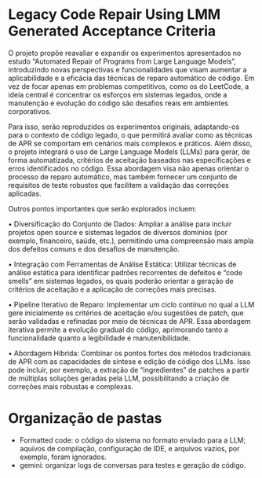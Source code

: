 # Legacy Code Repair Using LMM Generated Acceptance Criteria

O projeto propõe reavaliar e expandir os experimentos apresentados no estudo “Automated Repair of Programs from Large Language Models”, introduzindo novas perspectivas e funcionalidades que visam aumentar a aplicabilidade e a eficácia das técnicas de reparo automático de código. Em vez de focar apenas em problemas competitivos, como os do LeetCode, a ideia central é concentrar os esforços em sistemas legados, onde a manutenção e evolução do código são desafios reais em ambientes corporativos.

Para isso, serão reproduzidos os experimentos originais, adaptando-os para o contexto de código legado, o que permitirá avaliar como as técnicas de APR se comportam em cenários mais complexos e práticos. Além disso, o projeto integrará o uso de Large Language Models (LLMs) para gerar, de forma automatizada, critérios de aceitação baseados nas especificações e erros identificados no código. Essa abordagem visa não apenas orientar o processo de reparo automático, mas também fornecer um conjunto de requisitos de teste robustos que facilitem a validação das correções aplicadas.

Outros pontos importantes que serão explorados incluem:

• Diversificação do Conjunto de Dados:
Ampliar a análise para incluir projetos open source e sistemas legados de diversos domínios (por exemplo, financeiro, saúde, etc.), permitindo uma compreensão mais ampla dos defeitos comuns e dos desafios de manutenção.

• Integração com Ferramentas de Análise Estática:
Utilizar técnicas de análise estática para identificar padrões recorrentes de defeitos e “code smells” em sistemas legados, os quais poderão orientar a geração de critérios de aceitação e a aplicação de correções mais precisas.

• Pipeline Iterativo de Reparo:
Implementar um ciclo contínuo no qual a LLM gere inicialmente os critérios de aceitação e/ou sugestões de patch, que serão validadas e refinadas por meio de técnicas de APR. Essa abordagem iterativa permite a evolução gradual do código, aprimorando tanto a funcionalidade quanto a legibilidade e manutenibilidade.

• Abordagem Híbrida:
Combinar os pontos fortes dos métodos tradicionais de APR com as capacidades de síntese e edição de código dos LLMs. Isso pode incluir, por exemplo, a extração de “ingredientes” de patches a partir de múltiplas soluções geradas pela LLM, possibilitando a criação de correções mais robustas e complexas.

# Organização de pastas

- Formatted code: o código do sistema no formato enviado para a LLM; aquivos de compilação, configuração de IDE, e arquivos vazios, por exemplo, foram ignorados.
- gemini: organizar logs de conversas para testes e geração de código.